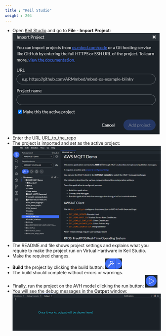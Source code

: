 ```yaml
---
title : "Keil Studio"
weight : 204
---
```


- Open [Keil Studio](https://studio.keil.arm.com) and go to **File - Import Project**:
  ![Import project dialog](/static/import_project.png)
- Enter the URL [URL_to_the_repo](https://www.github.com)
- The project is imported and set as the active project:
  ![AWS MQTT Demo project opened and set active](/static/aws_mqtt_demo.png)
- The README.md file shows project settings and explains what you require to make the project run on Virtual Hardware in Keil Studio.
- Make the required changes.
- **Build** the project by clicking the build button: ![Build Button](/static/build_button.png)
- The build should complete without errors or warnings.
- Finally, run the project on the AVH model clicking the run button: ![Run Button](/static/run_button.png)
- You will see the debug messages in the **Output** window:
  ![Output Window](/static/output_window.png)

